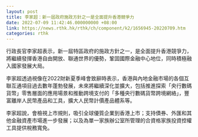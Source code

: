 ```yaml
---
layout: post
title: 李家超：新一屆政府施政方針之一是全面提升香港競爭力
date: 2022-07-09 11:42:46.000000000 +08:00
link: https://news.rthk.hk/rthk/ch/component/k2/1656945-20220709.htm
categories: rthk
---
```


行政長官李家超表示，新一屆特區政府的施政方針之一，是全面提升香港競爭力，將繼續發揮香港自由開放、聯通世界的優勢，鞏固國際金融中心地位，同時積極融入國家發展大局。

李家超透過視像在2022財新夏季峰會致辭時表示，香港與內地金融市場的各個互聯互通項目過去數年蓬勃發展，未來將繼續深化並擴大，包括推進探索「央行數碼貨幣」零售層面的應用場景和推動跨境支付的「多種央行數碼貨幣跨境網絡」，豐富離岸人民幣產品和工具，擴大人民幣計價產品體系等。

李家超說，會檢視上市規則，吸引全球優質企業到香港上市；支持債券、外匯和其他金融資產市場進一步發展；以及為單一家族辦公室所管理的合資格家族投資控權工具提供稅務寬免。
